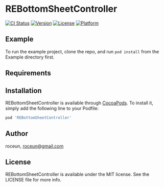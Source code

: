 # REBottomSheetController

[![CI Status](https://img.shields.io/travis/roceun/REBottomSheetController.svg?style=flat)](https://travis-ci.org/roceun/REBottomSheetController)
[![Version](https://img.shields.io/cocoapods/v/REBottomSheetController.svg?style=flat)](https://cocoapods.org/pods/REBottomSheetController)
[![License](https://img.shields.io/cocoapods/l/REBottomSheetController.svg?style=flat)](https://cocoapods.org/pods/REBottomSheetController)
[![Platform](https://img.shields.io/cocoapods/p/REBottomSheetController.svg?style=flat)](https://cocoapods.org/pods/REBottomSheetController)

## Example

To run the example project, clone the repo, and run `pod install` from the Example directory first.

## Requirements

## Installation

REBottomSheetController is available through [CocoaPods](https://cocoapods.org). To install
it, simply add the following line to your Podfile:

```ruby
pod 'REBottomSheetController'
```

## Author

roceun, roceun@gmail.com

## License

REBottomSheetController is available under the MIT license. See the LICENSE file for more info.
